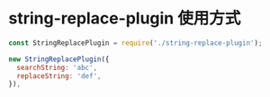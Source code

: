 # string-replace-plugin 使用方式

``` js
const StringReplacePlugin = require('./string-replace-plugin');

new StringReplacePlugin({
  searchString: 'abc',
  replaceString: 'def',
}),
```
